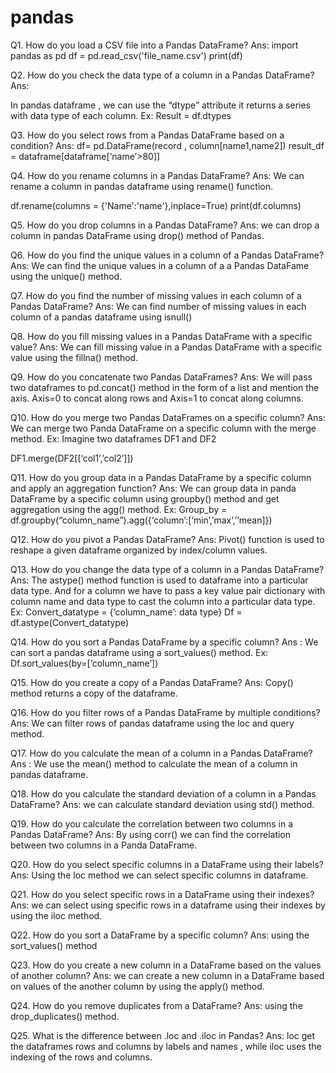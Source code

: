 # pandas
Q1. How do you load a CSV file into a Pandas DataFrame?
Ans: 
import pandas as pd
df = pd.read_csv('file_name.csv')
print(df)

Q2. How do you check the data type of a column in a Pandas DataFrame?
Ans:

In pandas dataframe , we can use the “dtype” attribute it returns a series with data type of each column.
Ex:
Result = df.dtypes

Q3. How do you select rows from a Pandas DataFrame based on a condition?
Ans: 
df= pd.DataFrame(record , column[name1,name2])
result_df = dataframe[dataframe[‘name’>80]]

Q4. How do you rename columns in a Pandas DataFrame?
Ans: We can rename a column in pandas dataframe using rename() function.

df.rename(columns = {'Name':'name'},inplace=True)
print(df.columns)

Q5. How do you drop columns in a Pandas DataFrame?
Ans: we can drop a column in pandas DataFrame using drop() method of Pandas.

Q6. How do you find the unique values in a column of a Pandas DataFrame?
Ans: We can find the unique values in a column of a a Pandas DataFame using the unique() method.

Q7. How do you find the number of missing values in each column of a Pandas DataFrame?
Ans: We can find number of missing values in each column of a pandas dataframe using isnull()

Q8. How do you fill missing values in a Pandas DataFrame with a specific value?
Ans: We can fill missing value in a Pandas DataFrame with a specific value using the fillna() method.

Q9. How do you concatenate two Pandas DataFrames?
Ans: We will pass two dataframes to pd.concat() method in the form of a list and mention the axis. Axis=0 to concat along rows and Axis=1 to concat along columns.

Q10. How do you merge two Pandas DataFrames on a specific column?
Ans: We can merge two Panda DataFrame on a specific column with the merge method.
Ex: 
Imagine two dataframes DF1 and DF2 

DF1.merge(DF2[[‘col1’,’col2’]])

Q11. How do you group data in a Pandas DataFrame by a specific column and apply an aggregation function?
Ans: We can group data in panda DataFrame by a specific column using groupby() method and get aggregation using the agg() method.
Ex:
Group_by = df.groupby(“column_name”).agg({‘column’:[‘min’,’max’,’’mean]}) 

Q12. How do you pivot a Pandas DataFrame?
Ans: Pivot() function is used to reshape a given dataframe organized by index/column values.

Q13. How do you change the data type of a column in a Pandas DataFrame?
Ans: The astype() method function is used to dataframe into a particular data type. And for a column we have to pass a key value pair dictionary with column name and data type to cast the column into a particular data type.
Ex:
Convert_datatype = {‘column_name’: data type}
Df = df.astype(Convert_datatype)

Q14. How do you sort a Pandas DataFrame by a specific column?
Ans : We can sort a pandas dataframe using a sort_values() method.
Ex:
Df.sort_values(by=[‘column_name’])

Q15. How do you create a copy of a Pandas DataFrame?
Ans: Copy() method returns a copy of the dataframe.


Q16. How do you filter rows of a Pandas DataFrame by multiple conditions?
Ans: We can filter rows of pandas dataframe using the loc and query method.

Q17. How do you calculate the mean of a column in a Pandas DataFrame?
Ans : We use the mean() method to calculate the mean of a column in pandas dataframe.

Q18. How do you calculate the standard deviation of a column in a Pandas DataFrame?
Ans: we can calculate standard deviation using std() method.


Q19. How do you calculate the correlation between two columns in a Pandas DataFrame?
Ans: By using corr() we can find the correlation between two columns in a Panda DataFrame.

Q20. How do you select specific columns in a DataFrame using their labels?
Ans: Using the loc method we can select specific columns in dataframe.


Q21. How do you select specific rows in a DataFrame using their indexes?
Ans: we can select using specific rows in a dataframe using their indexes by using the iloc method.

Q22. How do you sort a DataFrame by a specific column?
Ans: using the sort_values() method


Q23. How do you create a new column in a DataFrame based on the values of another column?
Ans: we can create a new column in a DataFrame based on values of the another column by using the apply() method.


Q24. How do you remove duplicates from a DataFrame?
Ans: using the drop_duplicates() method.


Q25. What is the difference between .loc and .iloc in Pandas?
Ans: loc get the dataframes rows and columns by labels and names , while iloc uses the indexing of the rows and columns.


